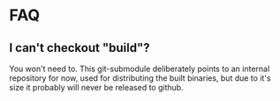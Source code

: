 # FAQ
## I can't checkout "build"?
You won't need to.
This git-submodule deliberately points to an internal repository for now, used for distributing the built binaries, but due to it's size it probably will never be released to github.  